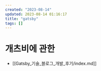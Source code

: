 ```yaml
---
created: "2023-08-14"
updated: 2023-08-14 01:16:17
title: "gatsby"
tags: []
---
```


# 개츠비에 관한

- [[Gatsby_기술_블로그_개발_후기/index.md]]
